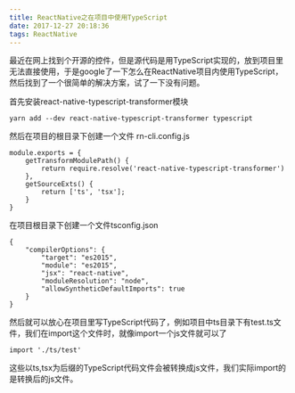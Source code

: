```yaml
---
title: ReactNative之在项目中使用TypeScript
date: 2017-12-27 20:18:36
tags: ReactNative
---
```

最近在网上找到个开源的控件，但是源代码是用TypeScript实现的，放到项目里无法直接使用，于是google了一下怎么在ReactNative项目内使用TypeScript，然后找到了一个很简单的解决方案，试了一下没有问题。

首先安装react-native-typescript-transformer模块

	yarn add --dev react-native-typescript-transformer typescript

然后在项目的根目录下创建一个文件 rn-cli.config.js

	module.exports = {  
  		getTransformModulePath() {
    		return require.resolve('react-native-typescript-transformer')
  		},
  		getSourceExts() {
    		return ['ts', 'tsx'];
  		}
	}

在项目根目录下创建一个文件tsconfig.json
	
	{
  		"compilerOptions": {
    		"target": "es2015",
    		"module": "es2015",
    		"jsx": "react-native",
    		"moduleResolution": "node",
    		"allowSyntheticDefaultImports": true
  		}
	}

然后就可以放心在项目里写TypeScript代码了，例如项目中ts目录下有test.ts文件，我们在import这个文件时，就像import一个js文件就可以了

	import './ts/test'

这些以ts,tsx为后缀的TypeScript代码文件会被转换成js文件，我们实际import的是转换后的js文件。
	